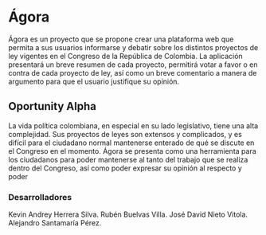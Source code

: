 # Ágora

Ágora es un proyecto que se propone crear una plataforma web que permita a sus usuarios informarse y debatir sobre los distintos proyectos de ley vigentes en el Congreso de la República de Colombia. La aplicación presentará un breve resumen de cada proyecto, permitirá votar a favor o en contra de cada proyecto de ley, así como un breve comentario a manera de argumento para que el usuario justifique su opinión.

## Oportunity Alpha

La vida política colombiana, en especial en su lado legislativo, tiene una alta complejidad. Sus proyectos de leyes son extensos y complicados, y es difícil para el ciudadano normal mantenerse enterado de qué se discute en el Congreso en el momento. Ágora se presenta como una herramienta para los ciudadanos para poder mantenerse al tanto del trabajo que se realiza dentro del Congreso, así como poder expresar su opinión al respecto y poder 

### Desarrolladores

Kevin Andrey Herrera Silva.
Rubén Buelvas Villa.
José David Nieto Vitola.
Alejandro Santamaría Pérez.